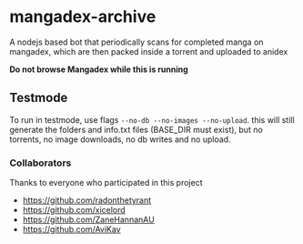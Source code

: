 # mangadex-archive

A nodejs based bot that periodically scans for completed manga on mangadex, which are then packed inside a torrent and uploaded to anidex

**Do not browse Mangadex while this is running**

## Testmode

To run in testmode, use flags `--no-db --no-images --no-upload`. this will still generate the folders and info.txt files (BASE_DIR must exist), but no torrents,
no image downloads, no db writes and no upload.

### Collaborators
Thanks to everyone who participated in this project
* https://github.com/radonthetyrant
* https://github.com/xicelord
* https://github.com/ZaneHannanAU
* https://github.com/AviKav
